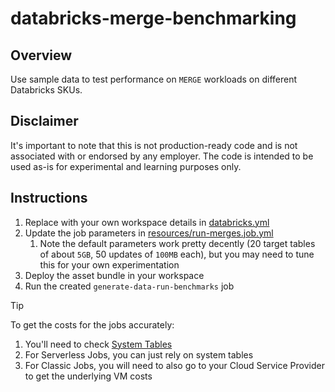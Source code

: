 # databricks-merge-benchmarking

## Overview
Use sample data to test performance on `MERGE` workloads on different Databricks SKUs.

## Disclaimer
It's important to note that this is not production-ready code and is not associated with or endorsed by any employer. The code is intended to be used as-is for experimental and learning purposes only.

## Instructions
1. Replace with your own workspace details in [databricks.yml](./databricks-merge-benchmarking/databricks.yml)
1. Update the job parameters in [resources/run-merges.job.yml](./databricks-merge-benchmarking/resources/run-merges.job.yml)
   1. Note the default parameters work pretty decently (20 target tables of about `5GB`, 50 updates of `100MB` each), but you may need to tune this for your own experimentation
1. Deploy the asset bundle in your workspace
1. Run the created `generate-data-run-benchmarks` job

> [!TIP]
> To get the costs for the jobs accurately:
>   1. You'll need to check [System Tables](https://learn.microsoft.com/en-us/azure/databricks/admin/system-tables/billing)
>   1. For Serverless Jobs, you can just rely on system tables
>   1. For Classic Jobs, you will need to also go to your Cloud Service Provider to get the underlying VM costs
